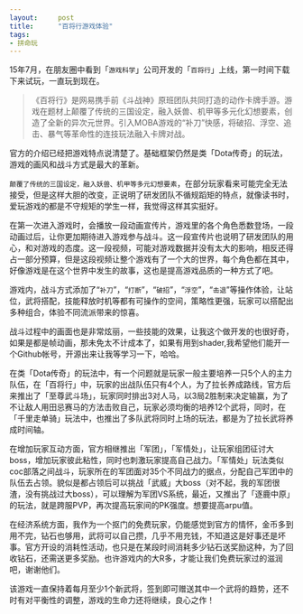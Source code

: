```yaml
---
layout:     post
title:      "百将行游戏体验"
tags:
- 拼命玩
---
```


15年7月，在朋友圈中看到「`游戏科学`」公司开发的「`百将行`」上线，第一时间下载下来试玩，一直玩到现在。

> 《百将行》是网易携手前《斗战神》原班团队共同打造的动作卡牌手游。游戏在题材上颠覆了传统的三国设定，融入妖兽、机甲等多元化幻想要素，创造了全新的异次元世界。引入MOBA游戏的“补刀”快感，将破招、浮空、追击、暴气等革命性的连技玩法融入卡牌对战。

官方的介绍已经把游戏特点说清楚了。基础框架仍然是类「Dota传奇」的玩法，游戏的画风和战斗方式是最大的革新。

`颠覆了传统的三国设定，融入妖兽、机甲等多元幻想要素`，在部分玩家看来可能完全无法接受，但是这样大胆的改变，正说明了研发团队不循规蹈矩的特点，就像读书时，爱玩游戏的都是不守规矩的学生一样，我觉得这样其实挺好。

在第一次进入游戏时，会播放一段动画宣传片，游戏里的各个角色悉数登场，一段动画过后，让你更加期待进入游戏参与战斗。这一段宣传片也说明了研发团队的用心，和对游戏的态度。这一段视频，可能对游戏数据并没有太大的影响，相反还得占一部分预算，但是这段视频让整个游戏有了一个大的世界，每个角色都在其中，好像游戏是在这个世界中发生的故事，这也是提高游戏品质的一种方式了吧。

游戏内，战斗方式添加了“`补刀`”，“`打断`”，“`破招`”，“`浮空`”，“`击退`”等操作体验，让站位，武将搭配，技能释放时机等都有可操作的空间，策略性更强，玩家可以搭配出多种组合，体验不同流派带来的惊喜。

战斗过程中的画面也是非常炫丽，一些技能的效果，让我这个做开发的也很好奇，如果是都是帧动画，那未免太不计成本了，如果有用到shader,我希望他们能开一个Github帐号，开源出来让我等学习一下，哈哈。

在类「Dota传奇」的玩法中，有一个问题就是玩家一般主要培养一只5个人的主力队伍，在「百将行」中，玩家的出战队伍只有4个人，为了拉长养成路线，官方后来推出了「至尊武斗场」，玩家同时排出3对人马，以3局2胜制来决定输赢，为了不让敌人用田忌赛马的方法击败自己，玩家必须均衡的培养12个武将，同时，在「千里走单骑」玩法中，也推出了多队武将同时上场的玩法，都是为了拉长武将养成时间轴。

在增加玩家互动方面，官方相继推出「军团」，「军情处」，让玩家组团征讨大boss，增加玩家彼此粘性，同时也刺激玩家提高自己战力。「军情处」玩法类似coc部落之间战斗，玩家所在的军团面对35个不同战力的据点，分配自己军团中的队伍去占领。貌似是都占领后可以挑战「武威」大boss（对不起，我的军团很渣，没有挑战过大boss），可以理解为军团VS系统，最近，又推出了「逐鹿中原」的玩法，就是跨服PVP，再次提高玩家间的PK强度。想要提高arpu值。

在经济系统方面，我作为一个抠门的免费玩家，仍能感觉到官方的情怀，金币多到用不完，钻石也够用，武将可以自己攒，几乎不用充钱，不知道这是好事还是坏事。官方开设的消耗性活动，也只是在某段时间消耗多少钻石送奖励这种，为了回收钻石，还需送更多奖励。也许游戏内的大R多，才能让我们免费玩家过的滋润吧，谢谢他们。

该游戏一直保持着每月至少1个新武将，签到即可赠送其中一个武将的趋势，还不时有对平衡性的调整，游戏的生命力还将继续，良心之作！
